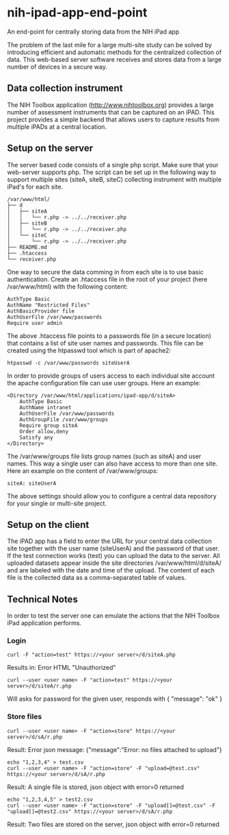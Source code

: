 # nih-ipad-app-end-point
An end-point for centrally storing data from the NIH iPad app

The problem of the last mile for a large multi-site study can be solved by
introducing efficient and automatic methods for the centralized collection
of data. This web-based server software receives and stores data from a
large number of devices in a secure way.

## Data collection instrument

The NIH Toolbox application (http://www.nihtoolbox.org) provides a large number of assessment instruments that can be captured on an iPAD. This project provides a simple backend that allows users to capture results from multiple iPADs at a central location.

## Setup on the server

The server based code consists of a single php script. Make sure that your web-server supports php. The script can be set up in the following way to support multiple sites (siteA, siteB, siteC) collecting instrument with multiple iPad's for each site.

```
/var/www/html/
├── d
│   ├── siteA
│   │   └── r.php -> ../../receiver.php
│   ├── siteB
│   │   └── r.php -> ../../receiver.php
│   └── siteC
│       └── r.php -> ../../receiver.php
├── README.md
├── .htaccess
└── receiver.php
```

One way to secure the data comming in from each site is to use basic authentication. Create an .htaccess file in the root of your project (here /var/www/html) with the following content:

```
AuthType Basic
AuthName "Restricted Files"
AuthBasicProvider file
AuthUserFile /var/www/passwords
Require user admin
```

The above .htaccess file points to a passwords file (in a secure location) that contains a list of site user names and passwords. This file can be created using the htpasswd tool which is part of apache2:
```
htpasswd -c /var/www/passwords siteUserA
```

In order to provide groups of users access to each individual site account the apache configuration file can use user groups. Here an example:
```
<Directory /var/www/html/applications/ipad-app/d/siteA>
    AuthType Basic
    AuthName intranet
    AuthUserFile /var/www/passwords
    AuthGroupFile /var/www/groups
    Require group siteA
    Order allow,deny
    Satisfy any
</Directory>				      
```

The /var/www/groups file lists group names (such as siteA) and user names. This way a single user can also have access to more than one site. Here an example on the content of /var/www/groups:
```
siteA: siteUserA
```

The above settings should allow you to configure a central data repository for your single or multi-site project.

## Setup on the client

The iPAD app has a field to enter the URL for your central data collection site together with the user name (siteUserA) and the password of that user. If the test connection works (test) you can upload the data to the server. All uploaded datasets appear inside the site directories /var/www/html/d/siteA/ and are labeled with the date and time of the upload. The content of each file is the collected data as a comma-separated table of values.

## Technical Notes

In order to test the server one can emulate the actions that the NIH Toolbox iPad application performs.

### Login
```
curl -F "action=test" https://<your server>/d/siteA.php
```
Results in: Error HTML "Unauthorized"

```
curl --user <user name> -F "action=test" https://<your server>/d/siteA/r.php
```
Will asks for password for the given user, responds with  { "message": "ok" }

### Store files
```
curl --user <user name> -F "action=store" https://<your server>/d/sA/r.php
```
Result: Error json message: {"message":"Error: no files attached to upload"}

```
echo "1,2,3,4" > test.csv
curl --user <user name> -F "action=store" -F "upload=@test.csv" https://<your server>/d/sA/r.php
```
Result: A single file is stored, json object with error=0 returned

``` 
echo "1,2,3,4,5" > test2.csv
curl --user <user name> -F "action=store" -F "upload[]=@test.csv" -F "upload[]=@test2.csv" https://<your server>/d/sA/r.php
```
Result: Two files are stored on the server, json object with error=0 returned


